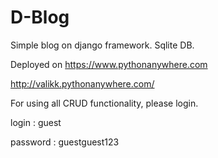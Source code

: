 # D-Blog

Simple blog on django framework.
Sqlite DB.

Deployed on https://www.pythonanywhere.com



http://valikk.pythonanywhere.com/


For using all CRUD functionality, please login.

login : guest

password : guestguest123


